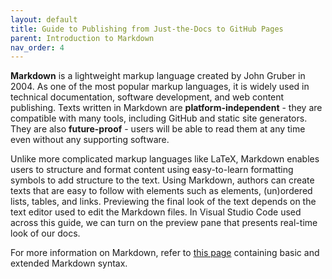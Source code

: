 ```yaml
---
layout: default
title: Guide to Publishing from Just-the-Docs to GitHub Pages
parent: Introduction to Markdown
nav_order: 4
---
```


**Markdown** is a lightweight markup language created by John Gruber in 2004. As one of the most popular markup languages, it is widely used in technical documentation, software development, and web content publishing. Texts written in Markdown are **platform-independent** - they are compatible with many tools, including GitHub and static site generators. They are also **future-proof** - users will be able to read them at any time even without any supporting software.

Unlike more complicated markup languages like LaTeX, Markdown enables users to structure and format content using easy-to-learn formatting symbols to add structure to the text. Using Markdown, authors can create texts that are easy to follow with elements such as elements, (un)ordered lists, tables, and links. Previewing the final look of the text depends on the text editor used to edit the Markdown files. In Visual Studio Code used across this guide, we can turn on the preview pane that presents real-time look of our docs.

For more information on Markdown, refer to [this page](https://www.markdownguide.org/) containing basic and extended Markdown syntax.